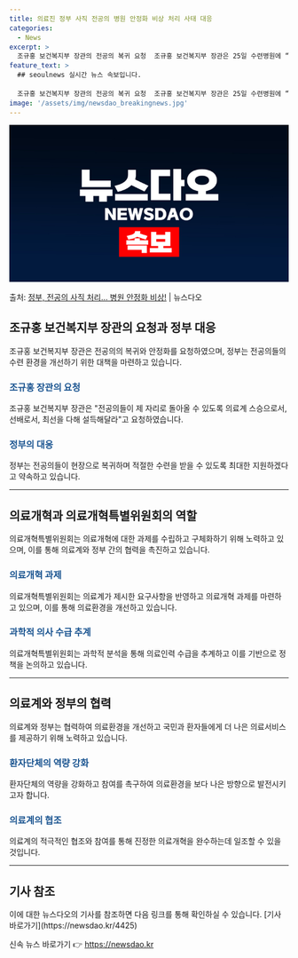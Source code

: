 ```yaml
---
title: 의료진 정부 사직 전공의 병원 안정화 비상 처리 사태 대응
categories:
  - News
excerpt: >
  조규홍 보건복지부 장관의 전공의 복귀 요청  조규홍 보건복지부 장관은 25일 수련병원에 “복귀가 어려운 전공…
feature_text: >
  ## seoulnews 실시간 뉴스 속보입니다.

  조규홍 보건복지부 장관의 전공의 복귀 요청  조규홍 보건복지부 장관은 25일 수련병원에 “복귀가 어려운 전공…
image: '/assets/img/newsdao_breakingnews.jpg'
---
```


![뉴스다오 속보](/assets/img/newsdao_breakingnews.jpg)

<p>출처: <a href="https://newsdao.kr/4425" rel="dofollow">정부, 전공의 사직 처리... 병원 안정화 비상!</a> | 뉴스다오</p>

<h2 data-ke-size="size26">조규홍 보건복지부 장관의 요청과 정부 대응</h2>
<p data-ke-size="size16">조규홍 보건복지부 장관은 전공의의 복귀와 안정화를 요청하였으며, 정부는 전공의들의 수련 환경을 개선하기 위한 대책을 마련하고 있습니다.</p>

<h3><b><span style="color: #1a5490;">조규홍 장관의 요청</span></b></h3>
<p data-ke-size="size16">조규홍 보건복지부 장관은 "전공의들이 제 자리로 돌아올 수 있도록 의료계 스승으로서, 선배로서, 최선을 다해 설득해달라"고 요청하였습니다.</p>

<h3><b><span style="color: #1a5490;">정부의 대응</span></b></h3>
<p data-ke-size="size16">정부는 전공의들이 현장으로 복귀하며 적절한 수련을 받을 수 있도록 최대한 지원하겠다고 약속하고 있습니다.</p>

<hr>

<h2 data-ke-size="size26">의료개혁과 의료개혁특별위원회의 역할</h2>
<p data-ke-size="size16">의료개혁특별위원회는 의료개혁에 대한 과제를 수립하고 구체화하기 위해 노력하고 있으며, 이를 통해 의료계와 정부 간의 협력을 촉진하고 있습니다.</p>

<h3><b><span style="color: #1a5490;">의료개혁 과제</span></b></h3>
<p data-ke-size="size16">의료개혁특별위원회는 의료계가 제시한 요구사항을 반영하고 의료개혁 과제를 마련하고 있으며, 이를 통해 의료환경을 개선하고 있습니다.</p>

<h3><b><span style="color: #1a5490;">과학적 의사 수급 추계</span></b></h3>
<p data-ke-size="size16">의료개혁특별위원회는 과학적 분석을 통해 의료인력 수급을 추계하고 이를 기반으로 정책을 논의하고 있습니다.</p>

<hr>

<h2 data-ke-size="size26">의료계와 정부의 협력</h2>
<p data-ke-size="size16">의료계와 정부는 협력하여 의료환경을 개선하고 국민과 환자들에게 더 나은 의료서비스를 제공하기 위해 노력하고 있습니다.</p>

<h3><b><span style="color: #1a5490;">환자단체의 역량 강화</span></b></h3>
<p data-ke-size="size16">환자단체의 역량을 강화하고 참여를 촉구하여 의료환경을 보다 나은 방향으로 발전시키고자 합니다.</p>

<h3><b><span style="color: #1a5490;">의료계의 협조</span></b></h3>
<p data-ke-size="size16">의료계의 적극적인 협조와 참여를 통해 진정한 의료개혁을 완수하는데 일조할 수 있을 것입니다.</p>

<hr>

<h2 data-ke-size="size26">기사 참조</h2>
<p data-ke-size="size16">이에 대한 뉴스다오의 기사를 참조하면 다음 링크를 통해 확인하실 수 있습니다. [기사 바로가기](https://newsdao.kr/4425)</p> 

신속 뉴스 바로가기 👉 <a href="https://newsdao.kr" rel="dofollow">https://newsdao.kr</a>


